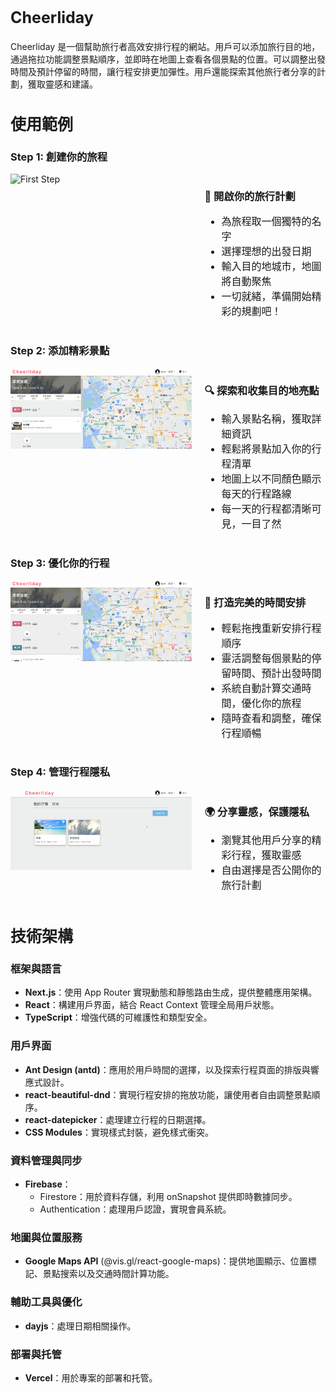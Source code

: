 <h2 style="font-size: 25px; font-weight: bold;">Cheerliday</h2>

Cheerliday 是一個幫助旅行者高效安排行程的網站。用戶可以添加旅行目的地，通過拖拉功能調整景點順序，並即時在地圖上查看各個景點的位置。可以調整出發時間及預計停留的時間，讓行程安排更加彈性。用戶還能探索其他旅行者分享的計劃，獲取靈感和建議。




<h2 style="font-size: 25px; font-weight: bold;">使用範例</h2>

###  Step 1: 創建你的旅程
<div style="display: flex; align-items: flex-start; gap: 20px;width:100%">
  <div style="width:60%">
    <img src="./public/image/firststep.gif" alt="First Step" style="max-width: 100%; height: auto;">
  </div>
  <div style="width:40%">
    <h3>🌟 開啟你的旅行計劃</h3>
    <ul style="font-size: 16px;">
      <li>為旅程取一個獨特的名字</li>
      <li>選擇理想的出發日期</li>
      <li>輸入目的地城市，地圖將自動聚焦</li>
      <li>一切就緒，準備開始精彩的規劃吧！</li>
    </ul>
  </div>
</div>

### Step 2: 添加精彩景點

<div style="display: flex; align-items: flex-start; gap: 20px;width:100%">
  <div style="width:60%">
    <img src="./public/image/second.gif" alt="Second Step" style="max-width: 100%; height: auto;">
  </div>
  <div style="width:40%">
    <h3>🔍 探索和收集目的地亮點</h3>
    <ul style="font-size: 16px;">
        <li>輸入景點名稱，獲取詳細資訊</li>
        <li>輕鬆將景點加入你的行程清單</li>
        <li>地圖上以不同顏色顯示每天的行程路線</li>
        <li>每一天的行程都清晰可見，一目了然</li>
    </ul>
  </div>
</div>


### Step 3: 優化你的行程


<div style="display: flex; align-items: flex-start; gap: 20px;width:100%">
  <div style="width:60%">
    <img src="./public/image/third.gif" alt="Third Step" style="max-width: 100%; height: auto;">
  </div>
  <div style="width:40%">
    <h3>🎨 打造完美的時間安排</h3>
      <ul style="font-size: 16px;">
        <li>輕鬆拖拽重新安排行程順序</li>
        <li>靈活調整每個景點的停留時間、預計出發時間</li>
        <li>系統自動計算交通時間，優化你的旅程</li>
        <li>隨時查看和調整，確保行程順暢</li>
      </ul>
  </div>
</div>


### Step 4: 管理行程隱私

<div style="display: flex; align-items: flex-start; gap: 20px;width:100%">
  <div style="width:60%">
    <img src="./public/image/forth.gif" alt="Fourth Step" style="max-width: 100%; height: auto;">
  </div>
  <div style="width:40%">
    <h3>🌍 分享靈感，保護隱私</h3>
      <ul style="font-size: 16px;">
        <li>瀏覽其他用戶分享的精彩行程，獲取靈感</li>
        <li>自由選擇是否公開你的旅行計劃</li>
      </ul>
  </div>
</div>





<h2 style="font-size: 25px; font-weight: bold;">技術架構</h2>


### 框架與語言

- **Next.js**：使用 App Router 實現動態和靜態路由生成，提供整體應用架構。
- **React**：構建用戶界面，結合 React Context 管理全局用戶狀態。
- **TypeScript**：增強代碼的可維護性和類型安全。

### 用戶界面

- **Ant Design (antd)**：應用於用戶時間的選擇，以及探索行程頁面的排版與響應式設計。
- **react-beautiful-dnd**：實現行程安排的拖放功能，讓使用者自由調整景點順序。
- **react-datepicker**：處理建立行程的日期選擇。
- **CSS Modules**：實現樣式封裝，避免樣式衝突。

### 資料管理與同步

- **Firebase**：
  - Firestore：用於資料存儲，利用 onSnapshot 提供即時數據同步。
  - Authentication：處理用戶認證，實現會員系統。


### 地圖與位置服務
- **Google Maps API** (@vis.gl/react-google-maps)：提供地圖顯示、位置標記、景點搜索以及交通時間計算功能。


### 輔助工具與優化
- **dayjs**：處理日期相關操作。

### 部署與托管
- **Vercel**：用於專案的部署和托管。



